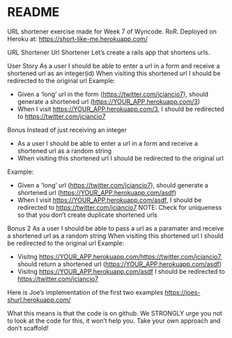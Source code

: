 # README

URL shortener exercise made for Week 7 of Wyncode.  RoR.
Deployed on Heroku at: https://short-like-me.herokuapp.com/


URL Shortener
Url Shortener
Let’s create a rails app that shortens urls.

User Story
As a user I should be able to enter a url in a form and receive a shortened url as an integer(id)
When visiting this shortened url I should be redirected to the original url
Example:
- Given a ‘long’ url in the form (https://twitter.com/jciancio7), should generate a shortened url (https://YOUR_APP.herokuapp.com/3)
- When I visit https://YOUR_APP.herokuapp.com/3, I should be redirected to https://twitter.com/jciancio7

Bonus
Instead of just receiving an integer
- As a user I should be able to enter a url in a form and receive a shortened url as a random string
- When visiting this shortened url I should be redirected to the original url

Example:
- Given a 'long’ url (https://twitter.com/jciancio7), should generate a shortened url (https://YOUR_APP.herokuapp.com/asdf)
- When I visit https://YOUR_APP.herokuapp.com/asdf, I should be redirected to https://twitter.com/jciancio7
NOTE: Check for uniqueness so that you don’t create duplicate shortened urls

Bonus 2
As a user I should be able to pass a url as a paramater and receive a shortened url as a random string
When visiting this shortened url I should be redirected to the original url
Example:
- Visitng https://YOUR_APP.herokuapp.com/https://twitter.com/jciancio7, should return a shortened url (https://YOUR_APP.herokuapp.com/asdf)
- Visitng https://YOUR_APP.herokuapp.com/asdf I should be redirected to https://twitter.com/jciancio7

Here is Joe’s implementation of the first two examples
https://joes-shurl.herokuapp.com/

What this means is that the code is on github. We STRONGLY urge you not to look at the code for this, it won’t help you.
Take your own approach and don’t scaffold!
